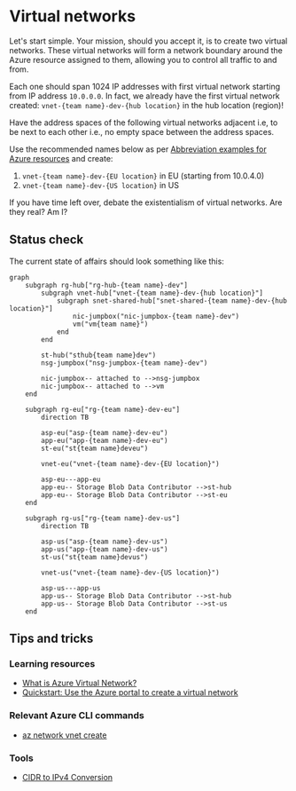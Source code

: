 # Virtual networks

Let's start simple. Your mission, should you accept it, is to create two virtual networks. These virtual networks will form a network boundary around the Azure resource assigned to them, allowing you to control all traffic to and from.

Each one should span 1024 IP addresses with first virtual network starting from IP address `10.0.0.0`. In fact, we already have the first virtual network created: `vnet-{team name}-dev-{hub location}` in the hub location (region)!

Have the address spaces of the following virtual networks adjacent i.e, to be next to each other i.e., no empty space between the address spaces.

Use the recommended names below as per [Abbreviation examples for Azure resources](https://learn.microsoft.com/azure/cloud-adoption-framework/ready/azure-best-practices/resource-abbreviations) and create:

1. `vnet-{team name}-dev-{EU location}` in EU (starting from 10.0.4.0)
1. `vnet-{team name}-dev-{US location}` in US

If you have time left over, debate the existentialism of virtual networks. Are they real? Am I?

## Status check

The current state of affairs should look something like this:

```mermaid
graph
    subgraph rg-hub["rg-hub-{team name}-dev"]
        subgraph vnet-hub["vnet-{team name}-dev-{hub location}"]
            subgraph snet-shared-hub["snet-shared-{team name}-dev-{hub location}"]
                nic-jumpbox("nic-jumpbox-{team name}-dev")
                vm("vm{team name}")
            end
        end

        st-hub("sthub{team name}dev")
        nsg-jumpbox("nsg-jumpbox-{team name}-dev")

        nic-jumpbox-- attached to -->nsg-jumpbox
        nic-jumpbox-- attached to -->vm
    end

    subgraph rg-eu["rg-{team name}-dev-eu"]
        direction TB

        asp-eu("asp-{team name}-dev-eu")
        app-eu("app-{team name}-dev-eu")
        st-eu("st{team name}deveu")

        vnet-eu("vnet-{team name}-dev-{EU location}")

        asp-eu---app-eu
        app-eu-- Storage Blob Data Contributor -->st-hub
        app-eu-- Storage Blob Data Contributor -->st-eu
    end

    subgraph rg-us["rg-{team name}-dev-us"]
        direction TB

        asp-us("asp-{team name}-dev-us")
        app-us("app-{team name}-dev-us")
        st-us("st{team name}devus")

        vnet-us("vnet-{team name}-dev-{US location}")

        asp-us---app-us
        app-us-- Storage Blob Data Contributor -->st-hub
        app-us-- Storage Blob Data Contributor -->st-us
    end
```

## Tips and tricks

### Learning resources

* [What is Azure Virtual Network?](https://learn.microsoft.com/azure/virtual-network/virtual-networks-overview)
* [Quickstart: Use the Azure portal to create a virtual network](https://learn.microsoft.com/azure/virtual-network/quick-create-portal)

### Relevant Azure CLI commands

* [az network vnet create](https://learn.microsoft.com/cli/azure/network/vnet?view=azure-cli-latest#az-network-vnet-create())

### Tools

* [CIDR to IPv4 Conversion](https://www.ipaddressguide.com/cidr)
